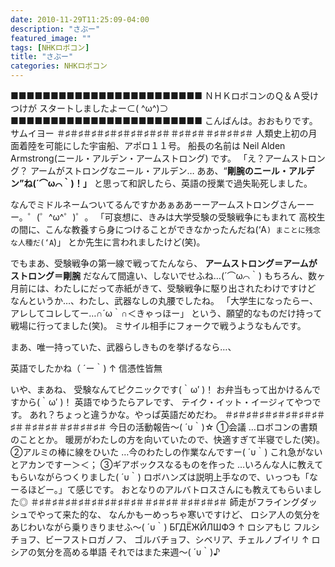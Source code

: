 ```yaml
---
date: 2010-11-29T11:25:09-04:00
description: "さぶー"
featured_image: ""
tags: [NHKロボコン]
title: "さぶー"
categories: NHKロボコン
---
```


■■■■■■■■■■■■■■■■■■■■■■■■
ＮＨＫロボコンのＱ＆Ａ受けつけが
スタートしましたよー⊂( ^ω^)⊃
■■■■■■■■■■■■■■■■■■■■■■■■
こんばんは。おおもりです。サムイヨー
＃♯＃♯＃♯＃♯＃♯＃♯＃♯＃♯＃＃♯＃♯＃＃♯＃♯＃♯＃
人類史上初の月面着陸を可能にした宇宙船、アポロ１１号。
船長の名前は
Neil Alden Armstrong(ニール・アルデン・アームストロング)
です。
「え？アームストロング？
アームがストロングなニール・アルデン…
ああ、“<strong>剛腕のニール・アルデン”ね(´⌒ω⌒｀)！」</strong>
と思って和訳したら、英語の授業で過失恥死しました。

なんでミドルネームついてるんですかあぁああーーアームストロングさんーーー。゜(゜^ω^゜)゜。
「可哀想に、きみは大学受験の受験戦争にもまれて
高校生の間に、こんな教養すら身につけることができなかったんだね(‘A`)
まことに残念な人種だ(‘A`)」
とか先生に言われましたけど(笑)。

でもまあ、受験戦争の第一線で戦ってたんなら、
<strong>アームストロング＝アームがストロング＝剛腕</strong>
だなんて間違い、しないでせふね…(´⌒ω⌒｀)
もちろん、数ヶ月前には、わたしにだって赤紙がきて、受験戦争に駆り出されたわけですけど
なんというか…、わたし、武器なしの丸腰でしたね。
「大学生になったらー、アレしてコレしてー…∩´ω｀∩＜きゃっほー」
という、願望的なものだけ持って戦場に行ってました(笑)。
ミサイル相手にフォークで戦うようなもんです。

まあ、唯一持っていた、武器らしきものを挙げるなら…、

英語でしたかね（  ´ー｀)
↑
信憑性皆無

いや、まあね、
受験なんてピクニックです(｀ω′  )！
お弁当もって出かけるんですから(｀ω′  )！
英語でゆうたらアレです、
テイク・イット・イージィてやつです。
あれ？ちょっと違うかな。やっぱ英語だめだわ。
＃♯＃♯＃♯＃♯＃♯＃♯＃♯＃♯＃＃♯＃♯＃＃♯＃♯＃♯＃
今日の活動報告～(  ´υ｀)☆
①会議
…ロボコンの書類のこととか。
暖房がわたしの方を向いていたので、快適すぎて半寝でした(笑)。
②アルミの棒に線をひいた
…今のわたしの作業なんですー(  ´υ｀)
これ急がないとアカンですー＞＜；
③ギアボックスなるものを作った
…いろんな人に教えてもらいながらつくりました(  ´υ｀)
ロボハンズは説明上手なので、いっつも「なーるほどー。」て感じです。
おとなりのアルバトロスさんにも教えてもらいました◎
＃♯＃♯＃♯＃♯＃♯＃♯＃♯＃♯＃＃♯＃♯＃＃♯＃♯＃♯＃
師走がフライングダッシュでやって来た的な、
なんかもーめっちゃ寒いですけど、
ロシア人の気分をあじわいながら乗りきりませふ～(  ´υ｀)
БГДЁЖЙЛШФЭ
↑
ロシアもじ
フルシチョフ、ビーフストロガノフ、
ゴルバチョフ、シベリア、チェルノブイリ
↑
ロシアの気分を高める単語
それではまた来週～(  ´υ｀)♪
